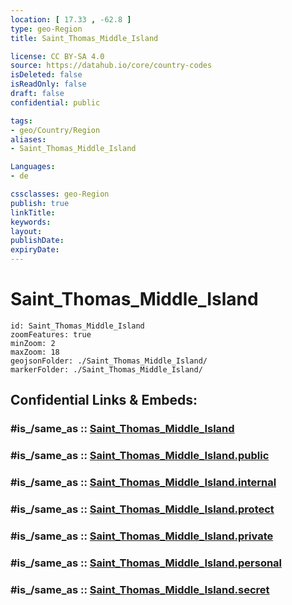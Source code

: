 ```yaml
---
location: [ 17.33 , -62.8 ] 
type: geo-Region
title: Saint_Thomas_Middle_Island

license: CC BY-SA 4.0
source: https://datahub.io/core/country-codes
isDeleted: false
isReadOnly: false
draft: false
confidential: public

tags:
- geo/Country/Region
aliases:
- Saint_Thomas_Middle_Island

Languages:
- de

cssclasses: geo-Region
publish: true
linkTitle: 
keywords: 
layout: 
publishDate: 
expiryDate: 
---
```


# Saint_Thomas_Middle_Island

```leaflet
id: Saint_Thomas_Middle_Island
zoomFeatures: true 
minZoom: 2 
maxZoom: 18
geojsonFolder: ./Saint_Thomas_Middle_Island/
markerFolder: ./Saint_Thomas_Middle_Island/
```


## Confidential Links & Embeds: 

### #is_/same_as :: [Saint_Thomas_Middle_Island](/_Standards/Earth/Continent/America~Caribbean/Saint_Kitts_and_Nevis~Islands/parishes~Saint_Kitts_and_Nevis/Saint_Thomas_Middle_Island.md) 

### #is_/same_as :: [Saint_Thomas_Middle_Island.public](/_public/Earth/Continent/America~Caribbean/Saint_Kitts_and_Nevis~Islands/parishes~Saint_Kitts_and_Nevis/Saint_Thomas_Middle_Island.public.md) 

### #is_/same_as :: [Saint_Thomas_Middle_Island.internal](/_internal/Earth/Continent/America~Caribbean/Saint_Kitts_and_Nevis~Islands/parishes~Saint_Kitts_and_Nevis/Saint_Thomas_Middle_Island.internal.md) 

### #is_/same_as :: [Saint_Thomas_Middle_Island.protect](/_protect/Earth/Continent/America~Caribbean/Saint_Kitts_and_Nevis~Islands/parishes~Saint_Kitts_and_Nevis/Saint_Thomas_Middle_Island.protect.md) 

### #is_/same_as :: [Saint_Thomas_Middle_Island.private](/_private/Earth/Continent/America~Caribbean/Saint_Kitts_and_Nevis~Islands/parishes~Saint_Kitts_and_Nevis/Saint_Thomas_Middle_Island.private.md) 

### #is_/same_as :: [Saint_Thomas_Middle_Island.personal](/_personal/Earth/Continent/America~Caribbean/Saint_Kitts_and_Nevis~Islands/parishes~Saint_Kitts_and_Nevis/Saint_Thomas_Middle_Island.personal.md) 

### #is_/same_as :: [Saint_Thomas_Middle_Island.secret](/_secret/Earth/Continent/America~Caribbean/Saint_Kitts_and_Nevis~Islands/parishes~Saint_Kitts_and_Nevis/Saint_Thomas_Middle_Island.secret.md)

